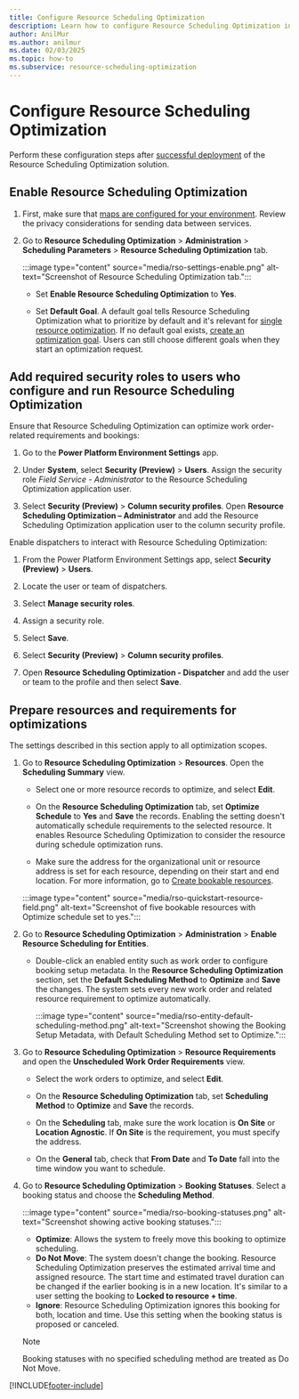 ```yaml
---
title: Configure Resource Scheduling Optimization
description: Learn how to configure Resource Scheduling Optimization in Dynamics 365 Field Service
author: AnilMur
ms.author: anilmur
ms.date: 02/03/2025
ms.topic: how-to
ms.subservice: resource-scheduling-optimization
---
```


# Configure Resource Scheduling Optimization

Perform these configuration steps after [successful deployment](rso-deployment.md) of the Resource Scheduling Optimization solution.

## Enable Resource Scheduling Optimization

1. First, make sure that [maps are configured for your environment](field-service-maps-address-locations.md#connect-to-maps). Review the privacy considerations for sending data between services.

1. Go to **Resource Scheduling Optimization** > **Administration** > **Scheduling Parameters** > **Resource Scheduling Optimization** tab.

   :::image type="content" source="media/rso-settings-enable.png" alt-text="Screenshot of Resource Scheduling Optimization tab.":::

   - Set **Enable Resource Scheduling Optimization** to **Yes**.

   - Set **Default Goal**. A default goal tells Resource Scheduling Optimization what to prioritize by default and it's relevant for [single resource optimization](rso-single-resource-optimization.md). If no default goal exists, [create an optimization goal](rso-optimization-goal.md). Users can still choose different goals when they start an optimization request.

## Add required security roles to users who configure and run Resource Scheduling Optimization

Ensure that Resource Scheduling Optimization can optimize work order-related requirements and bookings:

1. Go to the **Power Platform Environment Settings** app.

1. Under **System**, select **Security (Preview)** > **Users**. Assign the security role *Field Service - Administrator* to the Resource Scheduling Optimization application user.

1. Select **Security (Preview)** > **Column security profiles**. Open **Resource Scheduling Optimization – Administrator** and add the Resource Scheduling Optimization application user to the column security profile.
  
Enable dispatchers to interact with Resource Scheduling Optimization:

1. From the Power Platform Environment Settings app, select **Security (Preview)** > **Users**.

1. Locate the user or team of dispatchers.

1. Select **Manage security roles**.

1. Assign a security role.

1. Select **Save**.

1. Select **Security (Preview)** > **Column security profiles**.

1. Open **Resource Scheduling Optimization - Dispatcher** and add the user or team to the profile and then select **Save**.

## Prepare resources and requirements for optimizations

The settings described in this section apply to all optimization scopes.

1. Go to **Resource Scheduling Optimization** > **Resources**. Open the **Scheduling Summary** view.

   - Select one or more resource records to optimize, and select **Edit**.

   - On the **Resource Scheduling Optimization** tab, set **Optimize Schedule** to **Yes** and **Save** the records. Enabling the setting doesn't automatically schedule requirements to the selected resource. It enables Resource Scheduling Optimization to consider the resource during schedule optimization runs.

   - Make sure the address for the organizational unit or resource address is set for each resource, depending on their start and end location. For more information, go to [Create bookable resources](set-up-bookable-resources.md#create-other-bookable-resources).
  
   :::image type="content" source="media/rso-quickstart-resource-field.png" alt-text="Screenshot of five bookable resources with Optimize schedule set to yes.":::

1. Go to **Resource Scheduling Optimization** > **Administration** > **Enable Resource Scheduling for Entities**.

   - Double-click an enabled entity such as work order to configure booking setup metadata. In the **Resource Scheduling Optimization** section, set the **Default Scheduling Method** to **Optimize** and **Save** the changes. The system sets every new work order and related resource requirement to optimize automatically.

     :::image type="content" source="media/rso-entity-default-scheduling-method.png" alt-text="Screenshot showing the Booking Setup Metadata, with Default Scheduling Method set to Optimize.":::

1. Go to **Resource Scheduling Optimization** > **Resource Requirements** and open the **Unscheduled Work Order Requirements** view.

   - Select the work orders to optimize, and select **Edit**.

   - On the **Resource Scheduling Optimization** tab, set **Scheduling Method** to **Optimize** and **Save** the records.

   - On the **Scheduling** tab, make sure the work location is **On Site** or **Location Agnostic**. If **On Site** is the requirement, you must specify the address.  

   - On the **General** tab, check that **From Date** and **To Date** fall into the time window you want to schedule.

1. Go to **Resource Scheduling Optimization** > **Booking Statuses**. Select a booking status and choose the **Scheduling Method**.

   :::image type="content" source="media/rso-booking-statuses.png" alt-text="Screenshot showing active booking statuses.":::

   - **Optimize**: Allows the system to freely move this booking to optimize scheduling.
   - **Do Not Move**: The system doesn't change the booking. Resource Scheduling Optimization preserves the estimated arrival time and assigned resource. The start time and estimated travel duration can be changed if the earlier booking is in a new location. It's similar to a user setting the booking to **Locked to resource + time**.
   - **Ignore**: Resource Scheduling Optimization ignores this booking for both, location and time. Use this setting when the booking status is proposed or canceled.

    > [!NOTE]
    > Booking statuses with no specified scheduling method are treated as Do Not Move.

[!INCLUDE[footer-include](../includes/footer-banner.md)]
